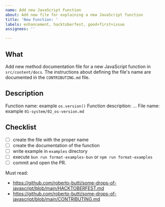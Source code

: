 ```yaml
---
name: Add new JavaScript Function
about: Add new file for explaining a new JavaScript function
title: 'New Function: '
labels: enhancement, hacktoberfest, good+first+issue
assignees: ''

---
```


## What
Add new method documentation file for a new JavaScript function in `src/content/docs`.
The instructions about defining the file's name are documented in the `CONTRIBUTING.md` file.


## Description
Function name: example `os.version()`
Function description: ...
File name: example `01-system/02_os-version.md`

## Checklist
- [ ] create the file with the proper name
- [ ] create the documentation of the function
- [ ] write example in `examples` directory
- [ ] execute `bun run format-examples-bun` or `npm run format-examples`
- [ ] commit and open the PR.

Must read:

- https://github.com/roberto-butti/some-drops-of-javascript/blob/main/HACKTOBERFEST.md
- https://github.com/roberto-butti/some-drops-of-javascript/blob/main/CONTRIBUTING.md
